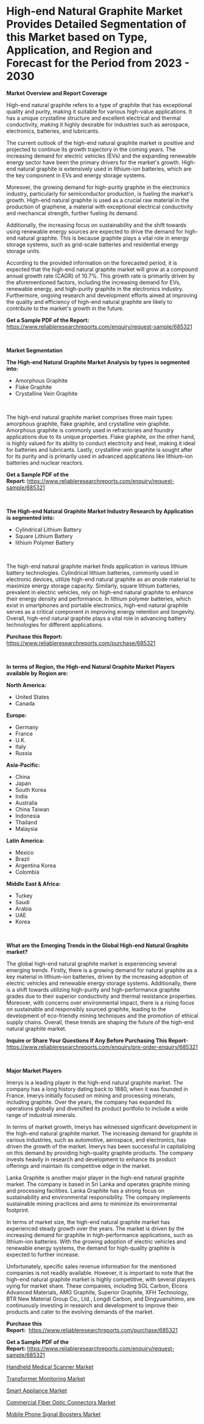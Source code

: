 <p><h1>High-end Natural Graphite Market Provides Detailed Segmentation of this Market based on Type, Application, and Region and Forecast for the Period from 2023 - 2030</h1></p><p><strong>Market Overview and Report Coverage</strong></p>
<p><p>High-end natural graphite refers to a type of graphite that has exceptional quality and purity, making it suitable for various high-value applications. It has a unique crystalline structure and excellent electrical and thermal conductivity, making it highly desirable for industries such as aerospace, electronics, batteries, and lubricants.</p><p>The current outlook of the high-end natural graphite market is positive and projected to continue its growth trajectory in the coming years. The increasing demand for electric vehicles (EVs) and the expanding renewable energy sector have been the primary drivers for the market's growth. High-end natural graphite is extensively used in lithium-ion batteries, which are the key component in EVs and energy storage systems.</p><p>Moreover, the growing demand for high-purity graphite in the electronics industry, particularly for semiconductor production, is fueling the market's growth. High-end natural graphite is used as a crucial raw material in the production of graphene, a material with exceptional electrical conductivity and mechanical strength, further fueling its demand.</p><p>Additionally, the increasing focus on sustainability and the shift towards using renewable energy sources are expected to drive the demand for high-end natural graphite. This is because graphite plays a vital role in energy storage systems, such as grid-scale batteries and residential energy storage units.</p><p>According to the provided information on the forecasted period, it is expected that the high-end natural graphite market will grow at a compound annual growth rate (CAGR) of 10.7%. This growth rate is primarily driven by the aforementioned factors, including the increasing demand for EVs, renewable energy, and high-purity graphite in the electronics industry. Furthermore, ongoing research and development efforts aimed at improving the quality and efficiency of high-end natural graphite are likely to contribute to the market's growth in the future.</p></p>
<p><strong>Get a Sample PDF of the Report:</strong> <a href="https://www.reliableresearchreports.com/enquiry/request-sample/685321">https://www.reliableresearchreports.com/enquiry/request-sample/685321</a></p>
<p>&nbsp;</p>
<p><strong>Market Segmentation</strong></p>
<p><strong>The High-end Natural Graphite Market Analysis by types is segmented into:</strong></p>
<p><ul><li>Amorphous Graphite</li><li>Flake Graphite</li><li>Crystalline Vein Graphite</li></ul></p>
<p>&nbsp;</p>
<p><p>The high-end natural graphite market comprises three main types: amorphous graphite, flake graphite, and crystalline vein graphite. Amorphous graphite is commonly used in refractories and foundry applications due to its unique properties. Flake graphite, on the other hand, is highly valued for its ability to conduct electricity and heat, making it ideal for batteries and lubricants. Lastly, crystalline vein graphite is sought after for its purity and is primarily used in advanced applications like lithium-ion batteries and nuclear reactors.</p></p>
<p><strong>Get a Sample PDF of the Report:</strong>&nbsp;<a href="https://www.reliableresearchreports.com/enquiry/request-sample/685321">https://www.reliableresearchreports.com/enquiry/request-sample/685321</a></p>
<p>&nbsp;</p>
<p><strong>The High-end Natural Graphite Market Industry Research by Application is segmented into:</strong></p>
<p><ul><li>Cylindrical Lithium Battery</li><li>Square Lithium Battery</li><li>lithium Polymer Battery</li></ul></p>
<p>&nbsp;</p>
<p><p>The high-end natural graphite market finds application in various lithium battery technologies. Cylindrical lithium batteries, commonly used in electronic devices, utilize high-end natural graphite as an anode material to maximize energy storage capacity. Similarly, square lithium batteries, prevalent in electric vehicles, rely on high-end natural graphite to enhance their energy density and performance. In lithium polymer batteries, which exist in smartphones and portable electronics, high-end natural graphite serves as a critical component in improving energy retention and longevity. Overall, high-end natural graphite plays a vital role in advancing battery technologies for different applications.</p></p>
<p><strong>Purchase this Report:</strong>&nbsp; <a href="https://www.reliableresearchreports.com/purchase/685321">https://www.reliableresearchreports.com/purchase/685321</a></p>
<p>&nbsp;</p>
<p><strong>In terms of Region, the High-end Natural Graphite Market Players available by Region are:</strong></p>
<p>
    <p> <strong> North America: </strong>
        <ul>
            <li>United States</li>
            <li>Canada</li>
        </ul>
        </p> 
    <p> <strong> Europe: </strong>
        <ul>
            <li>Germany</li>
            <li>France</li>
            <li>U.K.</li>
            <li>Italy</li>
            <li>Russia</li>
        </ul>
        </p> 
    <p> <strong> Asia-Pacific: </strong>
        <ul>
            <li>China</li>
            <li>Japan</li>
            <li>South Korea</li>
            <li>India</li>
            <li>Australia</li>
            <li>China Taiwan</li>
            <li>Indonesia</li>
            <li>Thailand</li>
            <li>Malaysia</li>
        </ul>
        </p> 
    <p> <strong> Latin America: </strong>
        <ul>
            <li>Mexico</li>
            <li>Brazil</li>
            <li>Argentina Korea</li>
            <li>Colombia</li>
        </ul>
        </p> 
    <p> <strong> Middle East & Africa: </strong>
        <ul>
            <li>Turkey</li>
            <li>Saudi</li>
            <li>Arabia</li>
            <li>UAE</li>
            <li>Korea</li>
        </ul>
    </p>
    </p>
<p>&nbsp;</p>
<p><strong>What are the Emerging Trends in the Global High-end Natural Graphite market?</strong></p>
<p><p>The global high-end natural graphite market is experiencing several emerging trends. Firstly, there is a growing demand for natural graphite as a key material in lithium-ion batteries, driven by the increasing adoption of electric vehicles and renewable energy storage systems. Additionally, there is a shift towards utilizing high-purity and high-performance graphite grades due to their superior conductivity and thermal resistance properties. Moreover, with concerns over environmental impact, there is a rising focus on sustainable and responsibly sourced graphite, leading to the development of eco-friendly mining techniques and the promotion of ethical supply chains. Overall, these trends are shaping the future of the high-end natural graphite market.</p></p>
<p><strong>Inquire or Share Your Questions If Any Before Purchasing This Report</strong>- <a href="https://www.reliableresearchreports.com/enquiry/pre-order-enquiry/685321">https://www.reliableresearchreports.com/enquiry/pre-order-enquiry/685321</a></p>
<p>&nbsp;</p>
<p><strong>Major Market Players</strong></p>
<p><p>Imerys is a leading player in the high-end natural graphite market. The company has a long history dating back to 1880, when it was founded in France. Imerys initially focused on mining and processing minerals, including graphite. Over the years, the company has expanded its operations globally and diversified its product portfolio to include a wide range of industrial minerals.</p><p>In terms of market growth, Imerys has witnessed significant development in the high-end natural graphite market. The increasing demand for graphite in various industries, such as automotive, aerospace, and electronics, has driven the growth of the market. Imerys has been successful in capitalizing on this demand by providing high-quality graphite products. The company invests heavily in research and development to enhance its product offerings and maintain its competitive edge in the market.</p><p>Lanka Graphite is another major player in the high-end natural graphite market. The company is based in Sri Lanka and operates graphite mining and processing facilities. Lanka Graphite has a strong focus on sustainability and environmental responsibility. The company implements sustainable mining practices and aims to minimize its environmental footprint.</p><p>In terms of market size, the high-end natural graphite market has experienced steady growth over the years. The market is driven by the increasing demand for graphite in high-performance applications, such as lithium-ion batteries. With the growing adoption of electric vehicles and renewable energy systems, the demand for high-quality graphite is expected to further increase.</p><p>Unfortunately, specific sales revenue information for the mentioned companies is not readily available. However, it is important to note that the high-end natural graphite market is highly competitive, with several players vying for market share. These companies, including SGL Carbon, Elcora Advanced Materials, AMG Graphite, Superior Graphite, XFH Technology, BTR New Material Group Co., Ltd., Longdi Carbon, and Dingyuanshimo, are continuously investing in research and development to improve their products and cater to the evolving demands of the market.</p></p>
<p><strong>Purchase this Report:</strong>&nbsp;&nbsp;<a href="https://www.reliableresearchreports.com/purchase/685321">https://www.reliableresearchreports.com/purchase/685321</a></p>
<p></p>
<p><strong>Get a Sample PDF of the Report:</strong>&nbsp;<a href="https://www.reliableresearchreports.com/enquiry/request-sample/685321">https://www.reliableresearchreports.com/enquiry/request-sample/685321</a></p>
<p><p><a href="https://www.linkedin.com/pulse/handheld-medical-scanner-market-size-share-amp-trends/">Handheld Medical Scanner Market</a></p><p><a href="https://www.linkedin.com/pulse/transformer-monitoring-market-challenges-opportunities/">Transformer Monitoring Market</a></p><p><a href="https://www.linkedin.com/pulse/decoding-smart-appliance-market-deep-dive-latest-trends/">Smart Appliance Market</a></p><p><a href="https://medium.com/@isomgleason/commercial-fiber-optic-connectors-market-size-and-market-trends-complete-industry-overview-2023-bf6edf5540a9">Commercial Fiber Optic Connectors Market</a></p><p><a href="https://medium.com/@lilliandach2023/mobile-phone-signal-boosters-market-research-report-its-history-and-forecast-2023-to-2030-9b523feb70e4">Mobile Phone Signal Boosters Market</a></p></p>
